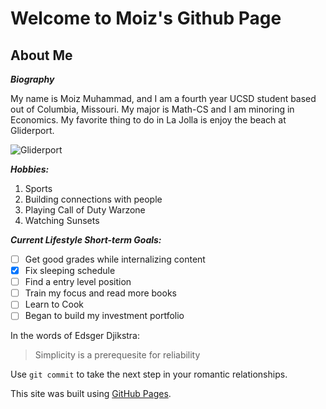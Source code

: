 # Welcome to Moiz's Github Page

## About Me
***Biography***

My name is Moiz Muhammad, and I am a fourth year UCSD student based out of Columbia, Missouri. My major is Math-CS and I am minoring in Economics.  My favorite thing to do in La Jolla is enjoy the beach at Gliderport.


![Gliderport](https://www.intrepidlife.com/wp-content/uploads/2017/10/Gliderport-8.jpg)



***Hobbies:***
1. Sports
2. Building connections with people
3. Playing Call of Duty Warzone
4. Watching Sunsets
   

***Current Lifestyle Short-term Goals:***

- [ ] Get good grades while internalizing content
- [x] Fix sleeping schedule
- [ ] Find a entry level position
- [ ] Train my focus and read more books
- [ ] Learn to Cook
- [ ] Began to build my investment portfolio

In the words of Edsger Djikstra:
> Simplicity is a prerequesite for reliability

Use `git commit` to take the next step in your romantic relationships.

This site was built using [GitHub Pages](https://pages.github.com/).

